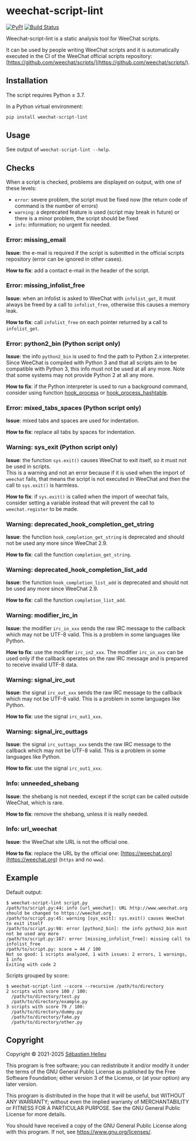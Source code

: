# weechat-script-lint

[![PyPI](https://img.shields.io/pypi/v/weechat-script-lint.svg)](https://pypi.org/project/weechat-script-lint/)
[![Build Status](https://github.com/weechat/weechat-script-lint/workflows/CI/badge.svg)](https://github.com/weechat/weechat-script-lint/actions?query=workflow%3A%22CI%22)

Weechat-script-lint is a static analysis tool for WeeChat scripts.

It can be used by people writing WeeChat scripts and it is automatically
executed in the CI of the WeeChat official scripts repository:
[https://github.com/weechat/scripts/](https://github.com/weechat/scripts/).

## Installation

The script requires Python ≥ 3.7.

In a Python virtual environment:

```bash
pip install weechat-script-lint
```

## Usage

See output of `weechat-script-lint --help`.

## Checks

When a script is checked, problems are displayed on output, with one of these
levels:

- `error`: severe problem, the script must be fixed now (the return code of
  command is the number of errors)
- `warning`: a deprecated feature is used (script may break in future) or there
  is a minor problem, the script should be fixed
- `info`: information; no urgent fix needed.

### Error: missing_email

**Issue**: the e-mail is required if the script is submitted in the official
scripts repository (error can be ignored in other cases).

**How to fix**: add a contact e-mail in the header of the script.

### Error: missing_infolist_free

**Issue**: when an infolist is asked to WeeChat with `infolist_get`, it must
always be freed by a call to `infolist_free`, otherwise this causes a memory leak.

**How to fix**: call `infolist_free` on each pointer returned by a call to
`infolist_get`.

### Error: python2_bin (Python script only)

**Issue**: the info `python2_bin` is used to find the path to Python 2.x
interpreter. Since WeeChat is compiled with Python 3 and that all scripts aim
to be compatible with Python 3, this info must not be used at all any more.
Note that some systems may not provide Python 2 at all any more.

**How to fix**: if the Python interpreter is used to run a background command,
consider using function [hook_process](https://weechat.org/files/doc/stable/weechat_plugin_api.en.html#_hook_process)
or [hook_process_hashtable](https://weechat.org/files/doc/stable/weechat_plugin_api.en.html#_hook_process_hashtable).

### Error: mixed_tabs_spaces (Python script only)

**Issue**: mixed tabs and spaces are used for indentation.

**How to fix**: replace all tabs by spaces for indentation.

### Warning: sys_exit (Python script only)

**Issue**: the function `sys.exit()` causes WeeChat to exit itself, so it
must not be used in scripts.\
This is a warning and not an error because if it is used when the import of
`weechat` fails, that means the script is not executed in WeeChat and then the
call to `sys.exit()` is harmless.

**How to fix**: if `sys.exit()` is called when the import of weechat fails,
consider setting a variable instead that will prevent the call to
`weechat.register` to be made.

### Warning: deprecated_hook_completion_get_string

**Issue**: the function `hook_completion_get_string` is deprecated and should
not be used any more since WeeChat 2.9.

**How to fix**: call the function `completion_get_string`.

### Warning: deprecated_hook_completion_list_add

**Issue**: the function `hook_completion_list_add` is deprecated and should
not be used any more since WeeChat 2.9.

**How to fix**: call the function `completion_list_add`.

### Warning: modifier_irc_in

**Issue**: the modifier `irc_in_xxx` sends the raw IRC message to the callback
which may not be UTF-8 valid. This is a problem in some languages like Python.

**How to fix**: use the modifier `irc_in2_xxx`. The modifier `irc_in_xxx` can
be used only if the callback operates on the raw IRC message and is prepared
to receive invalid UTF-8 data.

### Warning: signal_irc_out

**Issue**: the signal `irc_out_xxx` sends the raw IRC message to the callback
which may not be UTF-8 valid. This is a problem in some languages like Python.

**How to fix**: use the signal `irc_out1_xxx`.

### Warning: signal_irc_outtags

**Issue**: the signal `irc_outtags_xxx` sends the raw IRC message to the callback
which may not be UTF-8 valid. This is a problem in some languages like Python.

**How to fix**: use the signal `irc_out1_xxx`.

### Info: unneeded_shebang

**Issue**: the shebang is not needed, except if the script can be called
outside WeeChat, which is rare.

**How to fix**: remove the shebang, unless it is really needed.

### Info: url_weechat

**Issue**: the WeeChat site URL is not the official one.

**How to fix**: replace the URL by the official one: [https://weechat.org](https://weechat.org)
(`https` and no `www`).

## Example

Default output:

```text
$ weechat-script-lint script.py
/path/to/script.py:44: info [url_weechat]: URL http://www.weechat.org should be changed to https://weechat.org
/path/to/script.py:45: warning [sys_exit]: sys.exit() causes WeeChat to exit itself
/path/to/script.py:98: error [python2_bin]: the info python2_bin must not be used any more
/path/to/script.py:167: error [missing_infolist_free]: missing call to infolist_free
/path/to/script.py: score = 44 / 100
Not so good: 1 scripts analyzed, 1 with issues: 2 errors, 1 warnings, 1 info
Exiting with code 2
```

Scripts grouped by score:

```text
$ weechat-script-lint --score --recursive /path/to/directory
2 scripts with score 100 / 100:
  /path/to/directory/test.py
  /path/to/directory/example.py
3 scripts with score 79 / 100:
  /path/to/directory/dummy.py
  /path/to/directory/fake.py
  /path/to/directory/other.py
```

## Copyright

Copyright © 2021-2025 [Sébastien Helleu](https://github.com/flashcode)

This program is free software; you can redistribute it and/or modify
it under the terms of the GNU General Public License as published by
the Free Software Foundation; either version 3 of the License, or
(at your option) any later version.

This program is distributed in the hope that it will be useful,
but WITHOUT ANY WARRANTY; without even the implied warranty of
MERCHANTABILITY or FITNESS FOR A PARTICULAR PURPOSE.  See the
GNU General Public License for more details.

You should have received a copy of the GNU General Public License
along with this program.  If not, see <https://www.gnu.org/licenses/>.
